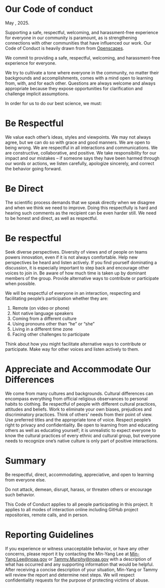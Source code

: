 # Our Code of conduct
May , 2025.

Supporting a safe, respectful, welcoming, and harassment-free experience for everyone in our community is paramount, as is strengthening connections with other communities that have influenced our work. Our Code of Conduct is heavily drawn from from [Openscapes](https://www.openscapes.org/code-of-conduct).

We commit to providing a safe, respectful, welcoming, and harassment-free experience for everyone.

We try to cultivate a tone where everyone in the community, no matter their backgrounds and accomplishments, comes with a mind open to learning from, with, and for each other. Questions are always welcome and always appropriate because they expose opportunities for clarification and challenge implicit assumptions. 

In order for us to do our best science, we must:

# Be Respectful

We value each other’s ideas, styles and viewpoints. We may not always agree, but we can do so with grace and good manners.  We are open to being wrong. We are respectful in all interactions and communications.  We are constructive, collaborative,  and positive. We take responsibility for our impact and our mistakes – if someone says they have been harmed through our words or actions, we listen carefully,  apologize sincerely, and correct the behavior going forward.

# Be Direct 

The scientific process demands that we speak directly when we disagree and when we think we need to improve. Doing this respectfully is hard and hearing such comments as the recipient can be even harder still. We need to be honest and direct, as well as respectful.

# Be respectful

Seek diverse perspectives. Diversity of views and of people on teams powers innovation, even if it is not always comfortable. Help new perspectives be heard and listen actively. If you find yourself dominating a discussion, it is especially important to step back and encourage other voices to join in. Be aware of how much time is taken up by dominant members of the group. Provide alternative ways to contribute or participate when possible.

We will be respectful of everyone in an interaction, respecting and facilitating people’s participation whether they are:

1.    Remote (on video or phone)
1.    Not native language speakers
1.    Coming from a different culture
1.    Using pronouns other than “he” or “she”
1.    Living in a different time zone
1.    Facing other challenges to participate

Think about how you might facilitate alternative ways to contribute or participate.  Make way for other voices and listen actively to them.

# Appreciate and Accommodate Our Differences

We come from many cultures and backgrounds. Cultural differences can encompass everything from official religious observances to personal habits to clothing. Be respectful of people with different cultural practices, attitudes and beliefs. Work to eliminate your own biases, prejudices and discriminatory practices. Think of others' needs from their point of view. Use preferred titles and the appropriate tone of voice. Respect people’s right to privacy and confidentiality. Be open to learning from and educating others as well as educating yourself; it is unrealistic to expect everyone to know the cultural practices of every ethnic and cultural group, but everyone needs to recognize one’s native culture is only part of positive interactions.


# Summary

Be respectful, direct, accommodating, appreciative, and open to learning from everyone else.

Do not attack, demean, disrupt, harass, or threaten others or encourage such behavior.

This Code of Conduct applies to all people participating in this project. It applies to all modes of interaction online including GitHub project repositories, remote calls, and in person.


# Reporting Guidelines

If you experience or witness unacceptable behavior, or have any other concerns, please report it by contacting the  Min-Yang Lee at Min-Yang.Lee@noaa.gov or Tammy.Murphy@noaa.gov with a description of what has occurred and any supporting information that would be helpful. After receiving a concise description of your situation, Min-Yang or Tammy will review the report and determine next steps. We will respect confidentiality requests for the purpose of protecting victims of abuse.
